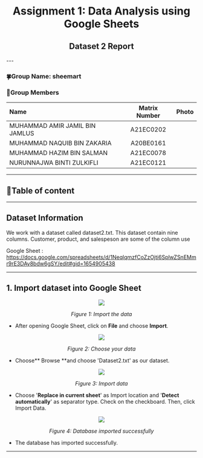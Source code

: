 
<div align="center">

# Assignment 1: Data Analysis using Google Sheets
## Dataset 2 Report

</div>
---

### 🍀Group Name: sheemart
### 🌼Group Members

| Name                                     | Matrix Number | Photo |
| :---------------------------------------- | :-------------: | ------------|
| MUHAMMAD AMIR JAMIL BIN JAMLUS | A21EC0202 |              |
| MUHAMMAD NAQUIB BIN ZAKARIA | A20BE0161 |              |
| MUHAMMAD HAZIM BIN SALMAN | A21EC0078 |              |
| NURUNNAJWA BINTI ZULKIFLI | A21EC0121 |                  |

------
## 🌟Table of content

------

## Dataset Information

We work with a dataset called dataset2.txt. This dataset contain nine columns. Customer, product, and salespeson are some of the column use

Google Sheet : https://docs.google.com/spreadsheets/d/1NeqlqmzfCoZzOjti6SplwZSnEMmr9rE3DAy8bdw6gSY/edit#gid=1654905438

---

## 1. Import dataset into Google Sheet


<p align="center">
    <img src="https://github.com/drshahizan/HPDP/assets/89633522/96f95fff-a9e4-4864-a031-bf3dc30c80ad">
</p>

<div align="center">
  
_Figure 1: Import the data_

</div>


- After opening Google Sheet, click on **File** and choose **Import**.

<p align="center">
    <img src="https://github.com/drshahizan/HPDP/assets/89633522/73b7f84c-2493-4f09-a9bd-63f06f0d1b3a">
</p>

<div align="center">
  
_Figure 2: Choose your data_

</div>

- Choose** Browse **and choose 'Dataset2.txt' as our dataset.

<p align="center">
    <img src="https://github.com/drshahizan/HPDP/assets/89633522/225bac12-557e-4e84-802c-01aa98711cf7">
</p>

<div align="center">
  
_Figure 3: Import data_

</div>

- Choose '**Replace in current sheet**' as Import location and '**Detect automatically**' as separator type. Check on the checkboard. Then, click Import Data.

<p align="center">
    <img src="https://github.com/drshahizan/HPDP/assets/89633522/969f848b-a9a4-4910-aea6-ec1981f67d99">
</p>

<div align="center">

_Figure 4: Database imported successfully_

</div>

- The database has imported successfully.
  
----

